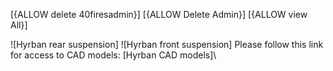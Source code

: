 [{ALLOW delete 40firesadmin}]
[{ALLOW Delete Admin}]
[{ALLOW view All}]

![Hyrban rear suspension]
![Hyrban front suspension]
Please follow this link for access to CAD models: [Hyrban CAD models]\\

